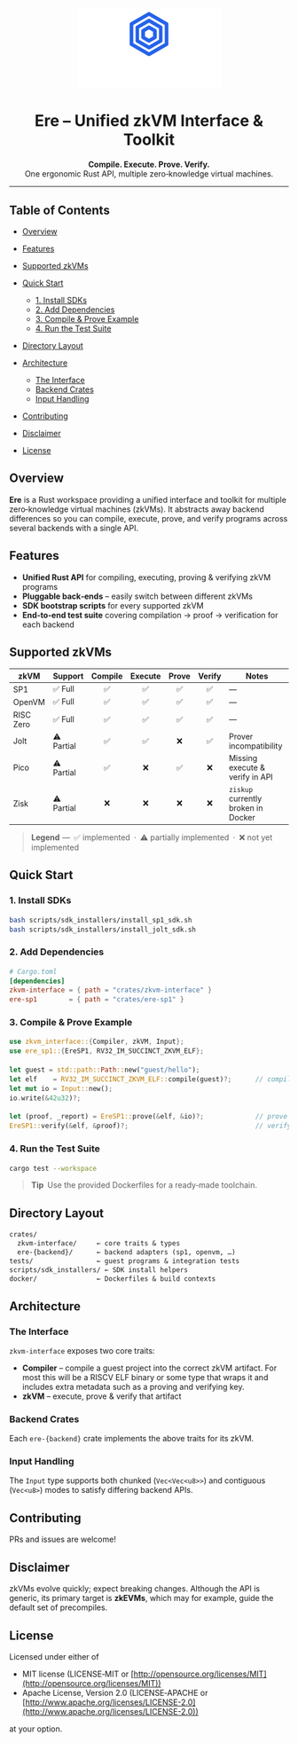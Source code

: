 <p align="center">
  <img src="assets/logo-blue-white.svg" alt="Ere logo" width="260"/>
</p>

<h1 align="center">Ere – Unified zkVM Interface & Toolkit</h1>

<p align="center">
  <b>Compile. Execute. Prove. Verify.</b><br/>
  One ergonomic Rust API, multiple zero‑knowledge virtual machines.
</p>

---

## Table of Contents

* [Overview](#overview)
* [Features](#features)
* [Supported zkVMs](#supported-zkvms)
* [Quick Start](#quick-start)

  * [1. Install SDKs](#1-install-sdks)
  * [2. Add Dependencies](#2-add-dependencies)
  * [3. Compile & Prove Example](#3-compile--prove-example)
  * [4. Run the Test Suite](#4-run-the-test-suite)
* [Directory Layout](#directory-layout)
* [Architecture](#architecture)

  * [The Interface](#the-interface)
  * [Backend Crates](#backend-crates)
  * [Input Handling](#input-handling)
* [Contributing](#contributing)
* [Disclaimer](#disclaimer)
* [License](#license)

## Overview

**Ere** is a Rust workspace providing a unified interface and toolkit for multiple zero‑knowledge virtual machines (zkVMs). It abstracts away backend differences so you can compile, execute, prove, and verify programs across several backends with a single API.

## Features

* **Unified Rust API** for compiling, executing, proving & verifying zkVM programs
* **Pluggable back‑ends** – easily switch between different zkVMs
* **SDK bootstrap scripts** for every supported zkVM
* **End‑to‑end test suite** covering compilation → proof → verification for each backend

## Supported zkVMs

| zkVM      | Support    | Compile | Execute | Prove | Verify | Notes                               |
| --------- | ---------- | :-----: | :-----: | :---: | :----: | ----------------------------------- |
| SP1       | ✅ Full     |    ✅    |    ✅    |   ✅   |    ✅   | —                                   |
| OpenVM    | ✅ Full     |    ✅    |    ✅    |   ✅   |    ✅   | —                                   |
| RISC Zero | ✅ Full     |    ✅    |    ✅    |   ✅   |    ✅   | —                                   |
| Jolt      | ⚠️ Partial |    ✅    |    ✅    |   ❌   |    ✅   | Prover incompatibility              |
| Pico      | ⚠️ Partial |    ✅    |    ❌    |   ✅   |    ❌   | Missing execute & verify in API     |
| Zisk      | ⚠️ Partial |    ❌    |    ❌    |   ❌   |    ❌   | `ziskup` currently broken in Docker |

> **Legend** — ✅ implemented · ⚠️ partially implemented · ❌ not yet implemented

## Quick Start

### 1. Install SDKs

```bash
bash scripts/sdk_installers/install_sp1_sdk.sh
bash scripts/sdk_installers/install_jolt_sdk.sh
```

### 2. Add Dependencies

```toml
# Cargo.toml
[dependencies]
zkvm-interface = { path = "crates/zkvm-interface" }
ere-sp1        = { path = "crates/ere-sp1" }
```

### 3. Compile & Prove Example

```rust
use zkvm_interface::{Compiler, zkVM, Input};
use ere_sp1::{EreSP1, RV32_IM_SUCCINCT_ZKVM_ELF};

let guest = std::path::Path::new("guest/hello");
let elf    = RV32_IM_SUCCINCT_ZKVM_ELF::compile(guest)?;      // compile
let mut io = Input::new();
io.write(&42u32)?;

let (proof, _report) = EreSP1::prove(&elf, &io)?;             // prove
EreSP1::verify(&elf, &proof)?;                                // verify
```

### 4. Run the Test Suite

```bash
cargo test --workspace
```

> **Tip** Use the provided Dockerfiles for a ready‑made toolchain.

## Directory Layout

```
crates/
  zkvm-interface/     ← core traits & types
  ere-{backend}/      ← backend adapters (sp1, openvm, …)
tests/                ← guest programs & integration tests
scripts/sdk_installers/ ← SDK install helpers
docker/               ← Dockerfiles & build contexts
```

## Architecture

### The Interface

`zkvm-interface` exposes two core traits:

* **Compiler** – compile a guest project into the correct zkVM artifact. For most this will be a RISCV ELF binary or some type that wraps it and includes extra metadata such as a proving and verifying key.
* **zkVM** – execute, prove & verify that artifact

### Backend Crates

Each `ere-{backend}` crate implements the above traits for its zkVM.

### Input Handling

The `Input` type supports both chunked (`Vec<Vec<u8>>`) and contiguous (`Vec<u8>`) modes to satisfy differing backend APIs.

## Contributing

PRs and issues are welcome!

## Disclaimer

zkVMs evolve quickly; expect breaking changes. Although the API is generic, its primary target is **zkEVMs**, which may for example, guide the default set of precompiles.

## License

Licensed under either of

* MIT license (LICENSE‑MIT or [http://opensource.org/licenses/MIT](http://opensource.org/licenses/MIT))
* Apache License, Version 2.0 (LICENSE‑APACHE or [http://www.apache.org/licenses/LICENSE-2.0](http://www.apache.org/licenses/LICENSE-2.0))

at your option.
